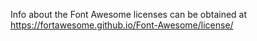 Info about the Font Awesome licenses can be obtained at https://fortawesome.github.io/Font-Awesome/license/
